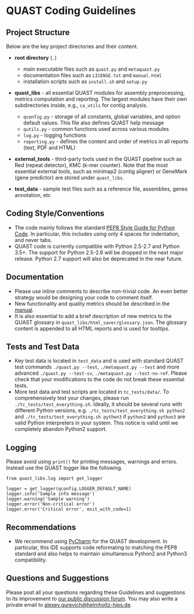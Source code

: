 # QUAST Coding Guidelines

## Project Structure
Below are the key project directories and their content.

* __root directory__ (`.`)
	* main executable files such as `quast.py` and `metaquast.py`
	* documentation files such as `LICENSE.txt` and `manual.html`
	* installation scripts such as `install.sh` and `setup.py`

* __quast\_libs__ - all essential QUAST modules for assembly preprocessing, metrics computation and reporting. The largest modules have their own subdirectories inside, e.g., `ca_utils` for contig analysis.
	* `qconfig.py` - storage of all constants, global variables, and option default values. This file also defines QUAST help message
	* `qutils.py` - common functions used across various modules
	* `log.py` - logging functions
	* `reporting.py` - defines the content and order of metrics in all reports (text, PDF and HTML)

* __external\_tools__ - third-party tools used in the QUAST pipeline such as Red (repeat detector), KMC (k-mer counter). Note that the most essential external tools, such as minimap2 (contig aligner) or GeneMark (gene predictor) are stored under `quast_libs`.
	
* __test\_data__ - sample test files such as a reference file, assemblies, genes annotation, etc


## Coding Style/Conventions
* The code mainly follows the standard [PEP8 Style Guide for Python Code](https://www.python.org/dev/peps/pep-0008/). In particular, this includes using only 4 spaces for indentation, and never tabs.
* QUAST code is currently compatible with Python 2.5-2.7 and Python 3.5+. The support for Python 2.5-2.6 will be dropped in the next major release. Python 2.7 support will also be deprecated in the near future.

## Documentation
* Please use inline comments to describe non-trivial code. An even better strategy would be designing your code to comment itself.
* New functionality and quality metrics should be described in the [manual](manual.html).
* It is also essential to add a brief description of new metrics to the QUAST glossary in `quast_libs/html_saver/glossary.json`. The glossary content is appended to all HTML reports and is used for tooltips.

## Tests and Test Data
* Key test data is located in `test_data` and is used with standard QUAST test commands `./quast.py --test`, `./metaquast.py --test` and more advanced `./quast.py --test-sv`, `./metaquast.py --test-no-ref`. Please check that your modifications to the code do not break these essential tests.
* More test data and test scripts are located in `tc_tests/data/`. To comprehensively test your changes, please run `./tc_tests/test_everything.sh`. Ideally, it should be several runs with different Python versions, e.g. `./tc_tests/test_everything.sh python2` and `./tc_tests/test_everything.sh python3` if `python2` and `python3` are valid Python interpreters in your system. This notice is valid until we completely abandon Python2 support.

## Logging
Please avoid using `print()` for printing messages, warnings and errors. Instead use the QUAST logger like the following.

```
from quast_libs.log import get_logger

logger = get_logger(qconfig.LOGGER_DEFAULT_NAME)
logger.info('Sample info message')
logger.warning('Sample warning')
logger.error('Non-critical error')
logger.error('Critical error', exit_with_code=1)
```

## Recommendations
* We recommend using [PyCharm](https://www.jetbrains.com/pycharm/) for the QUAST development. In particular, this IDE supports code reformating to matching the PEP8 standard and also helps to maintain simultaneous Python2 and Python3 compatibility.

## Questions and Suggestions
Please post all your questions regarding these Guidelines and suggestions to its improvement to [our public discussion forum](https://github.com/ablab/quast/discussions). You may also write a private email to <alexey.gurevich@helmholtz-hips.de>. 



